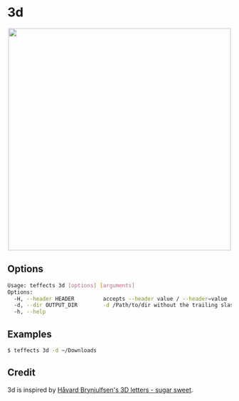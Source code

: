 # 3d

<p align="center">
<img width="500" src="https://raw.githubusercontent.com/shinokada/teffects/main/images/3d.png" />
</p>

## Options

```sh
Usage: teffects 3d [options] [arguments]
Options:
  -H, --header HEADER         accepts --header value / --header=value
  -d, --dir OUTPUT_DIR        -d /Path/to/dir without the trailing slash.
  -h, --help
```

## Examples

```sh
$ teffects 3d -d ~/Downloads
```

## Credit

3d is inspired by [Håvard Brynjulfsen's 3D letters - sugar sweet](https://codepen.io/havardob/pen/WNQwvze).
